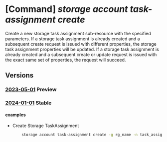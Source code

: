 # [Command] _storage account task-assignment create_

Create a new storage task assignment sub-resource with the specified parameters. If a storage task assignment is already created and a subsequent create request is issued with different properties, the storage task assignment properties will be updated. If a storage task assignment is already created and a subsequent create or update request is issued with the exact same set of properties, the request will succeed.

## Versions

### [2023-05-01](/Resources/mgmt-plane/L3N1YnNjcmlwdGlvbnMve30vcmVzb3VyY2Vncm91cHMve30vcHJvdmlkZXJzL21pY3Jvc29mdC5zdG9yYWdlL3N0b3JhZ2VhY2NvdW50cy97fS9zdG9yYWdldGFza2Fzc2lnbm1lbnRzL3t9/2023-05-01.xml) **Preview**

<!-- mgmt-plane /subscriptions/{}/resourcegroups/{}/providers/microsoft.storage/storageaccounts/{}/storagetaskassignments/{} 2023-05-01 -->

### [2024-01-01](/Resources/mgmt-plane/L3N1YnNjcmlwdGlvbnMve30vcmVzb3VyY2Vncm91cHMve30vcHJvdmlkZXJzL21pY3Jvc29mdC5zdG9yYWdlL3N0b3JhZ2VhY2NvdW50cy97fS9zdG9yYWdldGFza2Fzc2lnbm1lbnRzL3t9/2024-01-01.xml) **Stable**

<!-- mgmt-plane /subscriptions/{}/resourcegroups/{}/providers/microsoft.storage/storageaccounts/{}/storagetaskassignments/{} 2024-01-01 -->

#### examples

- Create Storage TaskAssignment
    ```bash
        storage account task-assignment create -g rg_name -n task_assignment_name --account-name storage_account_name --description 'My Storage task assignment' --enabled false --task-id 'task_id' --report '{prefix:container1}' --execution-context '{trigger:{type:OnSchedule,parameters:{start-from:'2024-08-14T21:52:47Z',end-by:'2024-09-04T21:52:47.203074Z',interval:10,interval-unit:Days}},target:{prefix:[prefix1,prefix2],exclude-prefix:[prefix3]}}'
    ```
